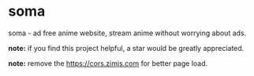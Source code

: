 # soma
soma - ad free anime website, stream anime without worrying about ads.

**note:** if you find this project helpful, a star would be greatly appreciated. 

**note:** remove the https://cors.zimjs.com for better page load. 
